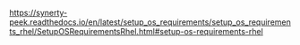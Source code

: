 https://synerty-peek.readthedocs.io/en/latest/setup_os_requirements/setup_os_requirements_rhel/SetupOSRequirementsRhel.html#setup-os-requirements-rhel